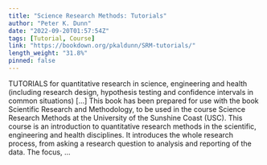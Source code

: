 ```yaml
---
title: "Science Research Methods: Tutorials"
author: "Peter K. Dunn"
date: "2022-09-20T01:57:54Z"
tags: [Tutorial, Course]
link: "https://bookdown.org/pkaldunn/SRM-tutorials/"
length_weight: "31.8%"
pinned: false
---
```


TUTORIALS for quantitative research in science, engineering and health (including research design, hypothesis testing and confidence intervals in common situations) [...] This book has been prepared for use with the book
Scientific Research and Methodology,
to be used in the course Science Research Methods at the
University of the Sunshine Coast (USC). This course is an introduction to quantitative research methods in the scientific, engineering and health disciplines.
It introduces the whole research process,
from asking a research question to analysis and reporting of the data.
The focus, ...
